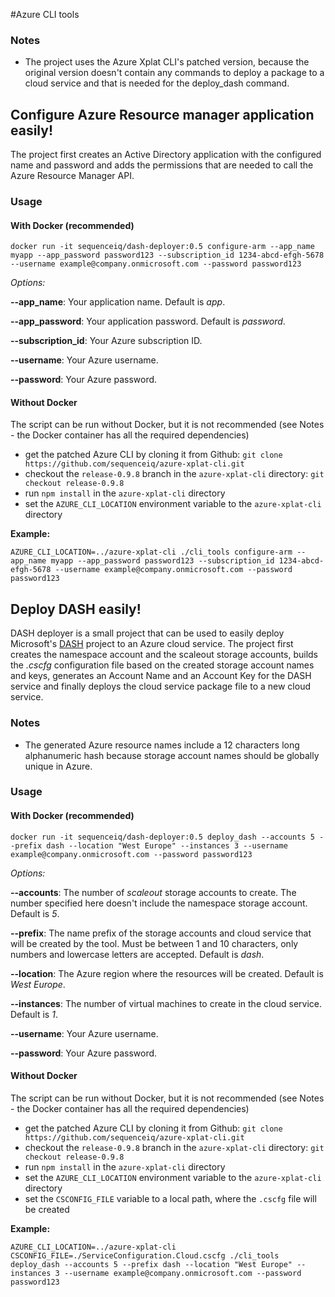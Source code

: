#Azure CLI tools

### Notes

- The project uses the Azure Xplat CLI's patched version, because the original version doesn't contain any commands to deploy a package to a cloud service and that is needed for the deploy_dash command.

## Configure Azure Resource manager application easily!

The project first creates an Active Directory application with the configured name and password and adds the permissions that are needed to call the Azure Resource Manager API.

### Usage

#### With Docker (recommended)

```
docker run -it sequenceiq/dash-deployer:0.5 configure-arm --app_name myapp --app_password password123 --subscription_id 1234-abcd-efgh-5678 --username example@company.onmicrosoft.com --password password123
```

*Options:*

**--app_name**: Your application name. Default is *app*.

**--app_password**: Your application password. Default is *password*.

**--subscription_id**: Your Azure subscription ID.

**--username**: Your Azure username.

**--password**: Your Azure password.

#### Without Docker

The script can be run without Docker, but it is not recommended (see Notes - the Docker container has all the required dependencies)

- get the patched Azure CLI by cloning it from Github: `git clone https://github.com/sequenceiq/azure-xplat-cli.git`
- checkout the `release-0.9.8` branch in the `azure-xplat-cli` directory: `git checkout release-0.9.8`
- run `npm install` in the `azure-xplat-cli` directory
- set the `AZURE_CLI_LOCATION` environment variable to the `azure-xplat-cli` directory

**Example:**

```
AZURE_CLI_LOCATION=../azure-xplat-cli ./cli_tools configure-arm --app_name myapp --app_password password123 --subscription_id 1234-abcd-efgh-5678 --username example@company.onmicrosoft.com --password password123
```

## Deploy DASH easily!

DASH deployer is a small project that can be used to easily deploy Microsoft's [DASH](https://github.com/MicrosoftDX/Dash) project to an Azure cloud service.
The project first creates the namespace account and the scaleout storage accounts, builds the *.cscfg* configuration file based on the created storage account names and keys, generates an Account Name and an Account Key for the DASH service and finally deploys the cloud service package file to a new cloud service.

### Notes

- The generated Azure resource names include a 12 characters long alphanumeric hash because storage account names should be globally unique in Azure.

### Usage

#### With Docker (recommended)

```
docker run -it sequenceiq/dash-deployer:0.5 deploy_dash --accounts 5 --prefix dash --location "West Europe" --instances 3 --username example@company.onmicrosoft.com --password password123
```

*Options:*

**--accounts**: The number of *scaleout* storage accounts to create. The number specified here doesn't include the namespace storage account. Default is *5*.

**--prefix**: The name prefix of the storage accounts and cloud service that will be created by the tool. Must be between 1 and 10 characters, only numbers and lowercase letters are accepted. Default is *dash*.

**--location**: The Azure region where the resources will be created. Default is *West Europe*.

**--instances**: The number of virtual machines to create in the cloud service. Default is *1*.

**--username**: Your Azure username.

**--password**: Your Azure password.

#### Without Docker

The script can be run without Docker, but it is not recommended (see Notes - the Docker container has all the required dependencies)

- get the patched Azure CLI by cloning it from Github: `git clone https://github.com/sequenceiq/azure-xplat-cli.git`
- checkout the `release-0.9.8` branch in the `azure-xplat-cli` directory: `git checkout release-0.9.8`
- run `npm install` in the `azure-xplat-cli` directory
- set the `AZURE_CLI_LOCATION` environment variable to the `azure-xplat-cli` directory
- set the `CSCONFIG_FILE` variable to a local path, where the `.cscfg` file will be created

**Example:**

```
AZURE_CLI_LOCATION=../azure-xplat-cli CSCONFIG_FILE=./ServiceConfiguration.Cloud.cscfg ./cli_tools deploy_dash --accounts 5 --prefix dash --location "West Europe" --instances 3 --username example@company.onmicrosoft.com --password password123
```
